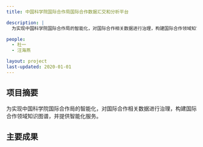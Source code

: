 ```yaml
---
title: 中国科学院国际合作局国际合作数据汇交和分析平台

description: |
  为实现中国科学院国际合作局的智能化，对国际合作相关数据进行治理，构建国际合作领域知识图谱，并提供智能化服务。

people:
  - 杜一 
  - 汪海燕 

layout: project
last-updated: 2020-01-01
---
```

## 项目摘要
  为实现中国科学院国际合作局的智能化，对国际合作相关数据进行治理，构建国际合作领域知识图谱，并提供智能化服务。

## 主要成果